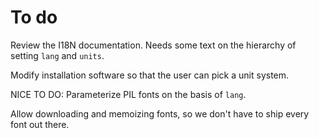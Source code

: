 # To do

Review the I18N documentation. Needs some text on the hierarchy of setting `lang`
and `units`. 

Modify installation software so that the user can pick a unit system.

NICE TO DO:
Parameterize PIL fonts on the basis of `lang`.

Allow downloading and memoizing fonts, so we don't have to ship every font out there.
